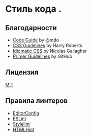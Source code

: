 # Стиль кода .


## Благодарности

* [Code Guide](http://codeguide.co) by @mdo
* [CSS Guidelines](http://cssguidelin.es) by Harry Roberts
* [Idiomatic CSS](https://github.com/necolas/idiomatic-css) by Nicolas Gallagher
* [Primer Guidelines](https://primer.style/css/) by GitHub

## Лицензия

[MIT](./License.md).

## Правила линтеров

* [EditorConfig](.editorconfig)
* [ESLint](https://github.com/htmlacademy/eslint-config-htmlacademy)
* [Stylelint](https://github.com/htmlacademy/stylelint-config-htmlacademy)
* [HTMLHint](https://github.com/htmlacademy/htmlhint-config-htmlacademy)
